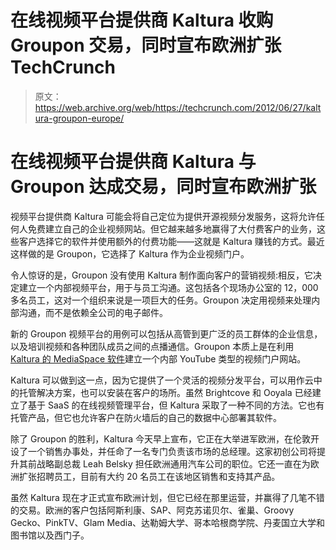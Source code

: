 # 在线视频平台提供商 Kaltura 收购 Groupon 交易，同时宣布欧洲扩张 TechCrunch

> 原文：<https://web.archive.org/web/https://techcrunch.com/2012/06/27/kaltura-groupon-europe/>

# 在线视频平台提供商 Kaltura 与 Groupon 达成交易，同时宣布欧洲扩张

视频平台提供商 Kaltura 可能会将自己定位为提供开源视频分发服务，这将允许任何人免费建立自己的企业视频网站。但它越来越多地赢得了大付费客户的业务，这些客户选择它的软件并使用额外的付费功能——这就是 Kaltura 赚钱的方式。最近这样做的是 Groupon，它选择了 Kaltura 作为企业视频门户。

令人惊讶的是，Groupon 没有使用 Kaltura 制作面向客户的营销视频:相反，它决定建立一个内部视频平台，用于与员工沟通。这包括各个现场办公室的 12，000 多名员工，这对一个组织来说是一项巨大的任务。Groupon 决定用视频来处理内部沟通，而不是依赖全公司的电子邮件。

新的 Groupon 视频平台的用例可以包括从高管到更广泛的员工群体的企业信息，以及培训视频和各种团队成员之间的点播通信。Groupon 本质上是在利用 [Kaltura 的 MediaSpace 软件](https://web.archive.org/web/20230115152804/http://corp.kaltura.com/products/video-applications/kaltura-mediaspace-video-portal)建立一个内部 YouTube 类型的视频门户网站。

Kaltura 可以做到这一点，因为它提供了一个灵活的视频分发平台，可以用作云中的托管解决方案，也可以安装在客户的场所。虽然 Brightcove 和 Ooyala 已经建立了基于 SaaS 的在线视频管理平台，但 Kaltura 采取了一种不同的方法。它也有托管产品，但它也允许客户在防火墙后的自己的数据中心部署其软件。

除了 Groupon 的胜利，Kaltura 今天早上宣布，它正在大举进军欧洲，在伦敦开设了一个销售办事处，并任命了一名专门负责该市场的总经理。这家初创公司将提升其前战略副总裁 Leah Belsky 担任欧洲通用汽车公司的职位。它还一直在为欧洲扩张招聘员工，目前有大约 20 名员工在该地区销售和支持其产品。

虽然 Kaltura 现在才正式宣布欧洲计划，但它已经在那里运营，并赢得了几笔不错的交易。欧洲的客户包括阿斯利康、SAP、阿克苏诺贝尔、雀巢、Groovy Gecko、PinkTV、Glam Media、达勒姆大学、哥本哈根商学院、丹麦国立大学和图书馆以及西门子。